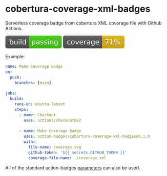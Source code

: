 # cobertura-coverage-xml-badges

Serverless coverage badge from cobertura XML coverage file with Github Actions.

![build](https://raw.githubusercontent.com/action-badges/cobertura-coverage-xml-badges/badges/.badges/main/build-status.svg)
![coverage](https://raw.githubusercontent.com/action-badges/cobertura-coverage-xml-badges/badges/.badges/main/coverage.svg)

Example:

```yaml
name: Make Coverage Badge
on:
  push:
    branches: [main]

jobs:
  build:
    runs-on: ubuntu-latest
    steps:
      - name: Checkout
        uses: actions/checkout@v2

      - name: Make Coverage Badge
        uses: action-badges/cobertura-coverage-xml-badges@0.1.0
        with:
          file-name: coverage.svg
          github-token: '${{ secrets.GITHUB_TOKEN }}'
          coverage-file-name: ./coverage.xml
```

All of the standard action-badges [parameters](https://github.com/action-badges/core/blob/main/docs/github-action.md#parameters) can also be used.
